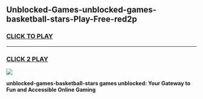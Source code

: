 
## Unblocked-Games-unblocked-games-basketball-stars-Play-Free-red2p
<h3>
<a href="https://premium76.site?title=unblocked-games-basketball-stars&ref=21A">CLICK TO PLAY</a></h3>
<hr>

<h3>
<a href="https://premium76.site?title=unblocked-games-basketball-stars&ref=21A">CLICK 2 PLAY</a>
  
</h3>

<a href="https://premium76.site?title=unblocked-games-basketball-stars&ref=21A"><img src="https://clearcache.store/games.png"></a>


**unblocked-games-basketball-stars games unblocked: Your Gateway to Fun and Accessible Online Gaming**
